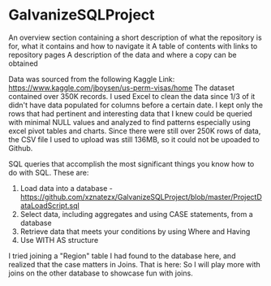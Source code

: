 # GalvanizeSQLProject

An overview section containing a short description of what the repository is for, what it contains and how to navigate it
A table of contents with links to repository pages
A description of the data and where a copy can be obtained

Data was sourced from the following Kaggle Link:
https://www.kaggle.com/jboysen/us-perm-visas/home
The dataset contained over 350K records.  I used Excel to clean the data since 1/3 of it didn't have data populated for columns before a certain date.  I kept only the rows that had pertinent and interesting data that I knew could be queried with minimal NULL values and analyzed to find patterns especially using excel pivot tables and charts.  Since there were still over 250K rows of data, the CSV file I used to upload was still 136MB, so it could not be upoaded to Github.

SQL queries that accomplish the most significant things you know how to do with SQL. These are:
1. Load data into a database - https://github.com/xznatezx/GalvanizeSQLProject/blob/master/ProjectDataLoadScript.sql
2. Select data, including aggregates and using CASE statements, from a database  
3. Retrieve data that meets your conditions by using Where and Having
4. Use WITH AS structure


I tried joining a "Region" table I had found to the database here, and realized that the case matters in Joins.  That is here: 
So I will play more with joins on the other database to showcase fun with joins. 
